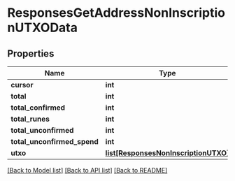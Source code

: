 # ResponsesGetAddressNonInscriptionUTXOData

## Properties
Name | Type | Description | Notes
------------ | ------------- | ------------- | -------------
**cursor** | **int** |  | [optional] 
**total** | **int** |  | [optional] 
**total_confirmed** | **int** |  | [optional] 
**total_runes** | **int** |  | [optional] 
**total_unconfirmed** | **int** |  | [optional] 
**total_unconfirmed_spend** | **int** |  | [optional] 
**utxo** | [**list[ResponsesNonInscriptionUTXO]**](ResponsesNonInscriptionUTXO.md) |  | [optional] 

[[Back to Model list]](../README.md#documentation-for-models) [[Back to API list]](../README.md#documentation-for-api-endpoints) [[Back to README]](../README.md)

